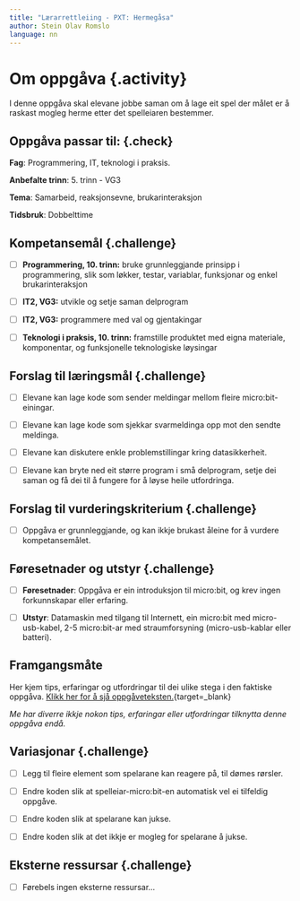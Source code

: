 ```yaml
---
title: "Lærarrettleiing - PXT: Hermegåsa"
author: Stein Olav Romslo
language: nn
---
```



# Om oppgåva {.activity}

I denne oppgåva skal elevane jobbe saman om å lage eit spel der målet er å
raskast mogleg herme etter det spelleiaren bestemmer.

## Oppgåva passar til: {.check}

__Fag__: Programmering, IT, teknologi i praksis.

__Anbefalte trinn__: 5. trinn - VG3

__Tema__: Samarbeid, reaksjonsevne, brukarinteraksjon

__Tidsbruk__: Dobbelttime

## Kompetansemål {.challenge}

- [ ] __Programmering, 10. trinn:__ bruke grunnleggjande prinsipp i
  programmering, slik som løkker, testar, variablar, funksjonar og enkel
  brukarinteraksjon

- [ ] __IT2, VG3:__ utvikle og setje saman delprogram

- [ ] __IT2, VG3:__ programmere med val og gjentakingar

- [ ] __Teknologi i praksis, 10. trinn:__ framstille produktet med eigna
  materiale, komponentar, og funksjonelle teknologiske løysingar

## Forslag til læringsmål {.challenge}

- [ ] Elevane kan lage kode som sender meldingar mellom fleire
  micro:bit-einingar.

- [ ] Elevane kan lage kode som sjekkar svarmeldinga opp mot den sendte
  meldinga.

- [ ] Elevane kan diskutere enkle problemstillingar kring datasikkerheit.

- [ ] Elevane kan bryte ned eit større program i små delprogram, setje dei saman
  og få dei til å fungere for å løyse heile utfordringa.

## Forslag til vurderingskriterium {.challenge}

- [ ] Oppgåva er grunnleggjande, og kan ikkje brukast åleine for å vurdere
  kompetansemålet.

## Føresetnader og utstyr {.challenge}

- [ ] __Føresetnader__: Oppgåva er ein introduksjon til micro:bit, og krev
  ingen forkunnskapar eller erfaring.

- [ ] __Utstyr__: Datamaskin med tilgang til Internett, ein micro:bit med
  micro-usb-kabel, 2-5 micro:bit-ar med straumforsyning (micro-usb-kablar eller
  batteri).

## Framgangsmåte

Her kjem tips, erfaringar og utfordringar til dei ulike stega i den faktiske
oppgåva. [Klikk her for å sjå
oppgåveteksten.](../pxt_hermegaasa/hermegaasa_nn.html){target=_blank}

_Me har diverre ikkje nokon tips, erfaringar eller utfordringar tilknytta denne
oppgåva endå._

## Variasjonar {.challenge}

- [ ] Legg til fleire element som spelarane kan reagere på, til dømes rørsler.

- [ ] Endre koden slik at spelleiar-micro:bit-en automatisk vel ei tilfeldig
  oppgåve.

- [ ] Endre koden slik at spelarane kan jukse.

- [ ] Endre koden slik at det ikkje er mogleg for spelarane å jukse.

## Eksterne ressursar {.challenge}

- [ ] Førebels ingen eksterne ressursar...
